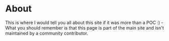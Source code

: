 # About

This is where I would tell you all about this site if it was more than a POC :)  -  What you should remember is that this page is part of the main site and isn't maintained by a community contributor.